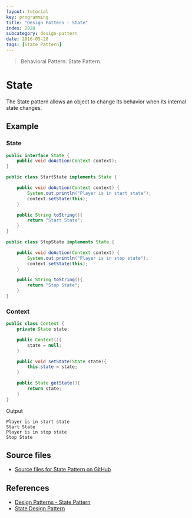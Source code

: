 ```yaml
---
layout: tutorial
key: programming
title: "Design Pattern - State"
index: 2928
subcategory: design-pattern
date: 2016-05-28
tags: [State Pattern]
---
```


> Behavioral Pattern: State Pattern.

# State

The State pattern allows an object to change its behavior when its internal state changes.

## Example

### State

```java
public interface State {
    public void doAction(Context context);
}

public class StartState implements State {

    public void doAction(Context context) {
        System.out.println("Player is in start state");
        context.setState(this);
    }

    public String toString(){
        return "Start State";
    }
}

public class StopState implements State {

    public void doAction(Context context) {
        System.out.println("Player is in stop state");
        context.setState(this);
    }

    public String toString(){
        return "Stop State";
    }
}
```

### Context

```java
public class Context {
    private State state;

    public Context(){
        state = null;
    }

    public void setState(State state){
        this.state = state;
    }

    public State getState(){
        return state;
    }
}
```

Output

```raw
Player is in start state
Start State
Player is in stop state
Stop State
```

## Source files

* [Source files for State Pattern on GitHub](https://github.com/jojozhuang/design-patterns-java/tree/master/design-pattern-state)

## References

* [Design Patterns - State Pattern](https://www.tutorialspoint.com/design_pattern/state_pattern.htm)
* [State Design Pattern](https://sourcemaking.com/design_patterns/state)
